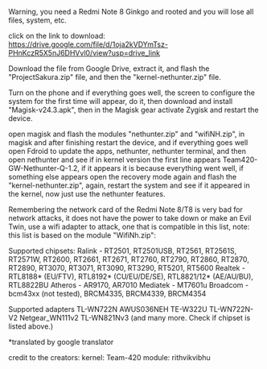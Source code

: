 Warning, you need a Redmi Note 8 Ginkgo and rooted and you will lose all files, system, etc.

click on the link to download: https://drive.google.com/file/d/1oja2kVDYmTsz-PHnKczR5X5nJ6DHVvl0/view?usp=drive_link

Download the file from Google Drive, extract it, and flash the "ProjectSakura.zip" file, and then the "kernel-nethunter.zip" file.

Turn on the phone and if everything goes well, the screen to configure the system for the first time will appear, do it, then download and install "Magisk-v24.3.apk", then in the Magisk gear activate Zygisk and restart the device.

open magisk and flash the modules "nethunter.zip" and "wifiNH.zip", in magisk and after finishing restart the device, and if everything goes well open Fdroid to update the apps, nethunter, nethunter terminal,
and then open nethunter and see if in kernel version the first line appears Team420-GW-Nethunter-Q-1.2, if it appears it is because everything went well, if something else appears open the recovery mode again and flash the "kernel-nethunter.zip",
again, restart the system and see if it appeared in the kernel, now just use the nethunter features.

Remembering the network card of the Redmi Note 8/T8 is very bad for network attacks, it does not have the power to take down or make an Evil Twin, use a wifi adapter to attack, one that is compatible in this list, note: this list is based on the module "WifiNh.zip":

Supported chipsets:
Ralink - RT2501, RT2501USB, RT2561, RT2561S, RT2571W, RT2600, RT2661, RT2671, RT2760, RT2790, RT2860, RT2870, RT2890, RT3070, RT3071, RT3090, RT3290, RT5201, RT5600
Realtek - RTL8188* (EU/FTV), RTL8192* (CU/EU/DE/SE), RTL8821/12* (AE/AU/BU), RTL8822BU
Atheros - AR9170, AR7010
Mediatek - MT7601u
Broadcom - bcm43xx (not tested), BRCM4335, BRCM4339, BRCM4354

Supported adapters
TL-WN722N
AWUS036NEH
TE-W322U
TL-WN722N-V2
Netgear_WN111v2
TL-WN821Nv3
(and many more. Check if chipset is listed above.)

*translated by google translator

credit to the creators:
kernel: Team-420
module: rithvikvibhu
